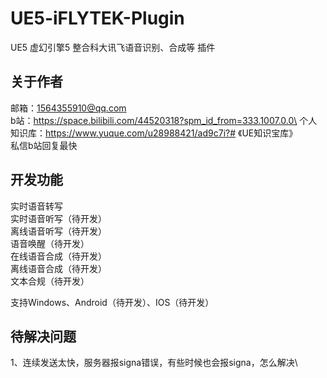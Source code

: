 # UE5-iFLYTEK-Plugin
UE5 虚幻引擎5 整合科大讯飞语音识别、合成等 插件

## 关于作者
邮箱：1564355910@qq.com\
b站：https://space.bilibili.com/44520318?spm_id_from=333.1007.0.0\
个人知识库：https://www.yuque.com/u28988421/ad9c7i?# 《UE知识宝库》\
私信b站回复最快

## 开发功能
实时语音转写\
实时语音听写（待开发）\
离线语音听写（待开发）\
语音唤醒（待开发）\
在线语音合成（待开发）\
离线语音合成（待开发）\
文本合规（待开发）

支持Windows、Android（待开发）、IOS（待开发）

## 待解决问题
1、连续发送太快，服务器报signa错误，有些时候也会报signa，怎么解决\
